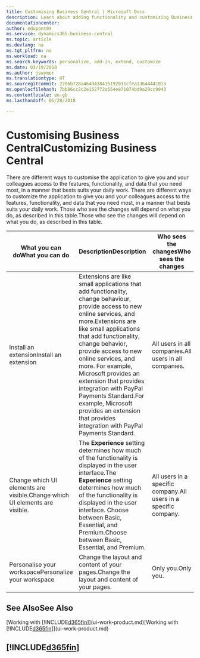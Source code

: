 ```yaml
---
title: Customising Business Central | Microsoft Docs
description: Learn about adding functionality and customising Business Central.
documentationcenter: 
author: edupont04
ms.service: dynamics365-business-central
ms.topic: article
ms.devlang: na
ms.tgt_pltfrm: na
ms.workload: na
ms.search.keywords: personalize, add-in, extend, customize
ms.date: 03/19/2018
ms.author: jswymer
ms.translationtype: HT
ms.sourcegitcommit: 2286b728a464943841b192031cfea13644441013
ms.openlocfilehash: 7bb86cc2c2e152772a554e871074bd9a29cc9943
ms.contentlocale: en-gb
ms.lasthandoff: 06/28/2018

---
```

# <a name="customizing-business-central"></a><span data-ttu-id="59397-103">Customising Business Central</span><span class="sxs-lookup"><span data-stu-id="59397-103">Customizing Business Central</span></span>
<span data-ttu-id="59397-104"><!--NAV # Customizing Dynamics NAV --> There are different ways to customise the application to give you and your colleagues access to the features, functionality, and data that you need most, in a manner that bests suits your daily work.</span><span class="sxs-lookup"><span data-stu-id="59397-104"><!--NAV # Customizing Dynamics NAV --> There are different ways to customize the application to give you and your colleagues access to the features, functionality, and data that you need most, in a manner that bests suits your daily work.</span></span> <span data-ttu-id="59397-105">Those who see the changes will depend on what you do, as described in this table.</span><span class="sxs-lookup"><span data-stu-id="59397-105">Those who see the changes will depend on what you do, as described in this table.</span></span>

| <span data-ttu-id="59397-106">What you can do</span><span class="sxs-lookup"><span data-stu-id="59397-106">What you can do</span></span>    |  <span data-ttu-id="59397-107">Description</span><span class="sxs-lookup"><span data-stu-id="59397-107">Description</span></span>  |  <span data-ttu-id="59397-108">Who sees the changes</span><span class="sxs-lookup"><span data-stu-id="59397-108">Who sees the changes</span></span>  |  <span data-ttu-id="59397-109">More information</span><span class="sxs-lookup"><span data-stu-id="59397-109">More information</span></span>  |
|-----|---------------|---------|-------|
|<span data-ttu-id="59397-110">Install an extension</span><span class="sxs-lookup"><span data-stu-id="59397-110">Install an extension</span></span>|<span data-ttu-id="59397-111">Extensions are like small applications that add functionality, change behaviour, provide access to new online services, and more.</span><span class="sxs-lookup"><span data-stu-id="59397-111">Extensions are like small applications that add functionality, change behavior, provide access to new online services, and more.</span></span> <span data-ttu-id="59397-112">For example, Microsoft provides an extension that provides integration with PayPal Payments Standard.</span><span class="sxs-lookup"><span data-stu-id="59397-112">For example, Microsoft provides an extension that provides integration with PayPal Payments Standard.</span></span>|<span data-ttu-id="59397-113">All users in all companies.</span><span class="sxs-lookup"><span data-stu-id="59397-113">All users in all companies.</span></span>|[<span data-ttu-id="59397-114">Customising Using Extensions</span><span class="sxs-lookup"><span data-stu-id="59397-114">Customizing Using Extensions</span></span>](ui-extensions.md)|
|<span data-ttu-id="59397-115">Change which UI elements are visible.</span><span class="sxs-lookup"><span data-stu-id="59397-115">Change which UI elements are visible.</span></span>|<span data-ttu-id="59397-116">The **Experience** setting determines how much of the functionality is displayed in the user interface.</span><span class="sxs-lookup"><span data-stu-id="59397-116">The **Experience** setting determines how much of the functionality is displayed in the user interface.</span></span> <span data-ttu-id="59397-117">Choose between Basic, Essential, and Premium.</span><span class="sxs-lookup"><span data-stu-id="59397-117">Choose between Basic, Essential, and Premium.</span></span>|<span data-ttu-id="59397-118">All users in a specific company.</span><span class="sxs-lookup"><span data-stu-id="59397-118">All users in a specific company.</span></span>|[<span data-ttu-id="59397-119">Changing Which Features are Displayed</span><span class="sxs-lookup"><span data-stu-id="59397-119">Changing Which Features are Displayed</span></span>](ui-experiences.md)|
|<span data-ttu-id="59397-120">Personalise your workspace</span><span class="sxs-lookup"><span data-stu-id="59397-120">Personalize your workspace</span></span>|<span data-ttu-id="59397-121">Change the layout and content of your pages.</span><span class="sxs-lookup"><span data-stu-id="59397-121">Change the layout and content of your pages.</span></span>|<span data-ttu-id="59397-122">Only you.</span><span class="sxs-lookup"><span data-stu-id="59397-122">Only you.</span></span>|[<span data-ttu-id="59397-123">Personalising Your Workspace</span><span class="sxs-lookup"><span data-stu-id="59397-123">Personalizing Your Workspace</span></span>](ui-personalization-user.md)|

## <a name="see-also"></a><span data-ttu-id="59397-124">See Also</span><span class="sxs-lookup"><span data-stu-id="59397-124">See Also</span></span>
<span data-ttu-id="59397-125">[Working with [!INCLUDE[d365fin](includes/d365fin_md.md)]](ui-work-product.md)</span><span class="sxs-lookup"><span data-stu-id="59397-125">[Working with [!INCLUDE[d365fin](includes/d365fin_md.md)]](ui-work-product.md)</span></span>  

## [!INCLUDE[d365fin](includes/free_trial_md.md)]  
 

